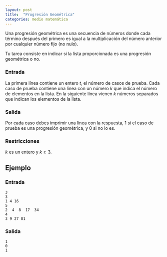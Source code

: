 ```yaml
---
layout: post
title:  "Progresión Geométrica"
categories: medio matemática
---
```


Una progresión geométrica es una secuencia de números donde cada término después del primero es igual a la multiplicación del número anterior por cualquier número fijo (no nulo).

Tu tarea consiste en indicar si la lista proporcionada es una progresión geométrica o no.

### Entrada

La primera línea contiene un entero $t$, el número de casos de prueba.
Cada caso de prueba contiene una línea con un número $k$  que indica el número de elementos en la lista.
En la siguiente línea vienen $k$ números separados que indican los elementos de la lista.

### Salida

Por cada caso debes imprimir una línea con la respuesta, $1$ si el caso de prueba es una progresión geométrica, y $0$ si no lo es.

### Restricciones

$k$ es un entero y $k \geq 3$.

## Ejemplo

### Entrada

    3  
    3  
    1 4 16  
    5  
    2  4  8  17  34  
    4  
    3 9 27 81  

### Salida
    1  
    0  
    1  
